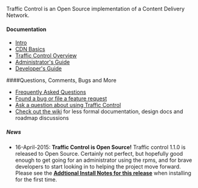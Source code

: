 
Traffic Control is an Open Source implementation of a Content Delivery Network.

#### Documentation
* [Intro](https://traffic-control-cdn.net/docs/latest/index.html)
* [CDN Basics](https://traffic-control-cdn.net/docs/latest/basics/index.html)
* [Traffic Control Overview](https://traffic-control-cdn.net/docs/latest/overview/index.html)
* [Administrator's Guide](https://traffic-control-cdn.net/docs/latest/admin/index.html)
* [Developer's Guide](https://traffic-control-cdn.net/docs/latest/development/index.html)

####Questions, Comments, Bugs and More
* [Frequently Asked Questions](https://traffic-control-cdn.net/docs/latest/faq/index.html)
* [Found a bug or file a feature request](https://github.com/Comcast/traffic_control/issues)
* [Ask a question about using Traffic Control](https://groups.google.com/forum/#!forum/traffic_control)
* [Check out the wiki](https://github.com/Comcast/traffic_control/wiki) for less formal documentation, design docs and roadmap discussions 

##### News
* 16-April-2015: **Traffic Control is Open Source!**
	Traffic control 1.1.0 is released to Open Source. Certainly not perfect, but hopefully good enough to get going for an administrator using the rpms, and for brave developers to start looking in to helping the project move forward. Please see the **[Addtional Install Notes for this release](https://traffic-control-cdn.net/docs/latest/faq/administration.html#why-is-my-crconfig-json-rejected)** when installing for the first time.

